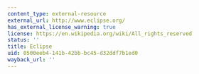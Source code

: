 ```yaml
---
content_type: external-resource
external_url: http://www.eclipse.org/
has_external_license_warning: true
license: https://en.wikipedia.org/wiki/All_rights_reserved
status: ''
title: Eclipse
uid: 0500eeb4-141b-42bb-bc45-d32ddf7b1ed0
wayback_url: ''
---
```

